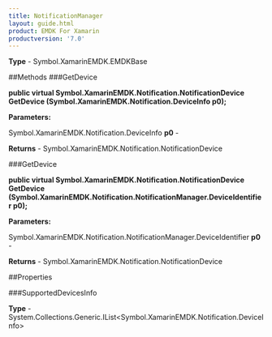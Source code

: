 ```yaml
---
title: NotificationManager
layout: guide.html
product: EMDK For Xamarin 
productversion: '7.0' 
---
```


    

**Type** - Symbol.XamarinEMDK.EMDKBase

##Methods
###GetDevice

**public virtual Symbol.XamarinEMDK.Notification.NotificationDevice GetDevice (Symbol.XamarinEMDK.Notification.DeviceInfo p0);**


        

**Parameters:**

Symbol.XamarinEMDK.Notification.DeviceInfo **p0**  - 
        

**Returns** - Symbol.XamarinEMDK.Notification.NotificationDevice

###GetDevice

**public virtual Symbol.XamarinEMDK.Notification.NotificationDevice GetDevice (Symbol.XamarinEMDK.Notification.NotificationManager.DeviceIdentifier p0);**


        

**Parameters:**

Symbol.XamarinEMDK.Notification.NotificationManager.DeviceIdentifier **p0**  - 
        

**Returns** - Symbol.XamarinEMDK.Notification.NotificationDevice

##Properties

###SupportedDevicesInfo

        

**Type** - System.Collections.Generic.IList<Symbol.XamarinEMDK.Notification.DeviceInfo>
